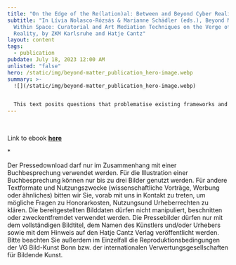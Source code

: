 ```yaml
---
title: "On the Edge of the Re(lation)al: Between and Beyond Cyber Realities"
subtitle: "In Lívia Nolasco-Rózsás & Marianne Schädler (eds.), Beyond Matter,
  Within Space: Curatorial and Art Mediation Techniques on the Verge of Virtual
  Reality, by ZKM Karlsruhe and Hatje Cantz"
layout: content
tags:
  - publication
pubdate: July 18, 2023 12:00 AM
unlisted: "false"
hero: /static/img/beyond-matter_publication_hero-image.webp
summary: >-
  ![](/static/img/beyond-matter_publication_hero-image.webp)


  This text posits questions that problematise existing frameworks and speculative reconfigurations of what we know and understand to be “real” to explore virtual reality as a post-material construction. How can we differentiate between the real and the virtual? Are such categorisations necessary today? Rather than probing categories, it is useful to investigate the nature and post-materiality of the virtual as a phenomenon that holds increasing currency. That currency may be understood by delineating a brief history of the virtual in the contexts of, on the one hand, technodiverse reconfigurations of the utopian promise of cyberspace and the political potential of Net Art and, on the other, its acquired role within big tech and entertainment, its capacities for surveillance extractivism, and its increasing openness to neoliberal capitalist exploitation.
---
```

<br/>

Link to ebook **[here](https://withinspace.beyondmatter.eu/)**

\*

Der Pressedownload darf nur im Zusammenhang mit einer Buchbesprechung verwendet werden. Für die Illustration einer Buchbesprechung können nur bis zu drei Bilder genutzt werden. Für andere Textformate und Nutzungszwecke (wissenschaftliche Vorträge, Werbung oder ähnliches) bitten wir Sie, vorab mit uns in Kontakt zu treten, um mögliche Fragen zu Honorarkosten, Nutzungsund Urheberrechten zu klären. Die bereitgestellten Bilddaten dürfen nicht manipuliert, beschnitten oder zweckentfremdet verwendet werden. Die Pressebilder dürfen nur mit dem vollständigen Bildtitel, dem Namen des Künstlers und/oder Urhebers sowie mit dem Hinweis auf den Hatje Cantz Verlag veröffentlicht werden. Bitte beachten Sie außerdem im Einzelfall die Reproduktionsbedingungen der VG Bild-Kunst Bonn bzw. der internationalen Verwertungsgesellschaften für Bildende Kunst.
